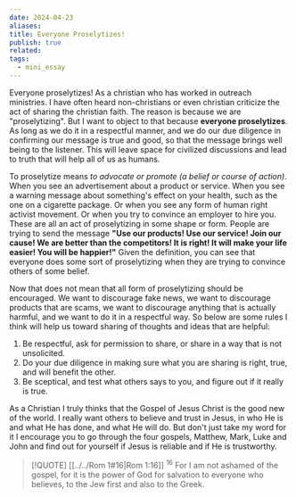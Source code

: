 ```yaml
---
date: 2024-04-23
aliases: 
title: Everyone Proselytizes!
publish: true
related: 
tags:
  - mini_essay
---
```


Everyone proselytizes! As a christian who has worked in outreach ministries. I have often heard non-christians or even christian criticize the act of sharing the christian faith. The reason is because we are "proselytizing". But I want to object to that because **everyone proselytizes**. As long as we do it in a respectful manner, and we do our due diligence in confirming our message is true and good, so that the message brings well being to the listener. This will leave space for civilized discussions and lead to truth that will help all of us as humans.

To proselytize means *to advocate or promote (a belief or course of action)*. When you see an advertisement about a product or service. When you see a warning message about something's effect on your health, such as the one on a cigarette package. Or when you see any form of human right activist movement. Or when you try to convince an employer to hire you. These are all an act of proselytizing in some shape or form. People are trying to send the message **"Use our products! Use our service! Join our cause! We are better than the competitors! It is right! It will make your life easier! You will be happier!"** Given the definition, you can see that everyone does some sort of proselytizing when they are trying to convince others of some belief. 

Now that does not mean that all form of proselytizing should be encouraged. We want to discourage fake news, we want to discourage products that are scams, we want to discourage anything that is actually harmful, and we want to do it in a respectful way. So below are some rules I think will help us toward sharing of thoughts and ideas that are helpful: 

1. Be respectful, ask for permission to share, or share in a way that is not unsolicited.
2. Do your due diligence in making sure what you are sharing is right, true, and will benefit the other.
3. Be sceptical, and test what others says to you, and figure out if it really is true.

As a Christian I truly thinks that the Gospel of Jesus Christ is the good new of the world.
I really want others to believe and trust in Jesus, in who He is and what He has done, and what He will do. But don't just take my word for it I encourage you to go through the four gospels, Matthew, Mark, Luke and John and find out for yourself if Jesus is reliable and if He is trustworthy.

> [!QUOTE] [[../../Rom 1#16|Rom 1:16]] 
> $^{16}$ For I am not ashamed of the gospel, for it is the power of God for salvation to everyone who believes, to the Jew first and also to the Greek.  



